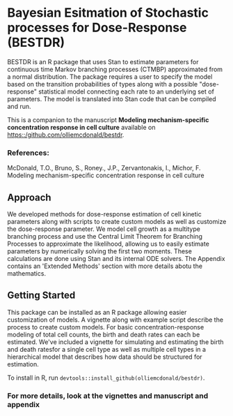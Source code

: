 # Bayesian Esitmation of Stochastic processes for Dose-Response (BESTDR)

BESTDR is an R package that uses Stan to estimate parameters for continuous time Markov
branching processes (CTMBP) approximated from a normal distribution. The package requires a user
to specify the model based on the transition probabilities of types along with a possible
"dose-response" statistical model connecting each rate to an underlying set of parameters.
The model is translated into Stan code that can be compiled and run.

This is a companion to the manuscript **Modeling mechanism-specific concentration response
in cell culture** available on
[https::/github.com/olliemcdonald/bestdr](https://github.com/olliemcdonald/bestdr).

### References:
McDonald, T.O., Bruno, S., Roney., J.P., Zervantonakis, I., Michor, F. Modeling mechanism-specific concentration response
in cell culture

## Approach
We developed methods for dose-response estimation of cell kinetic parameters along with scripts to create custom models as well as customize the dose-response parameter. We model cell growth as a multitype branching process and use the Central Limit Theorem for Branching Processes to approximate the likelihood, allowing us to easily estimate parameters by numerically solving the first two moments. These calculations are done using Stan and its internal ODE solvers. The Appendix contains an 'Extended Methods' section with more details abotu the mathematics.

## Getting Started
This package can be installed as an R package allowing easier customization of models. A vignette along with example script describe the process to create custom models. For basic concentration-response modeling of total cell counts, the birth and death rates can each be estimated. We've included a vignette for simulating and estimating the birth and death ratesfor a single cell type as well as multiple cell types in a hierarchical model that describes how data should be structured for estimation.

To install in R, run
`devtools::install_github(olliemcdonald/bestdr)`.

### For more details, look at the vignettes and manuscript and appendix